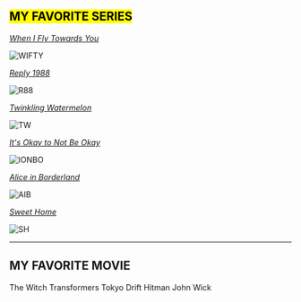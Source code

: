 ## <mark>**MY FAVORITE SERIES**</mark>
*[When I Fly Towards You](https://mydramalist.com/62295-luo-yao-knew-what-he-meant)*

![WIFTY](https://dramaslot.com/wp-content/uploads/2023/08/When-I-Fly-Towards-You.webp)

*[Reply 1988](https://mydramalist.com/13544-reply-1988)*

![R88](https://occ-0-8407-116.1.nflxso.net/dnm/api/v6/E8vDc_W8CLv7-yMQu8KMEC7Rrr8/AAAABQiLySv67Z00six6BhU4PgKg_NXjsV_7gyzO_2FklWxZfb3-ZTCvYbGG8oH3WcDKvMdR3gibmujM2Kp7Wm25ubT4AdlKuHMCSyYj.jpg?r=751)

*[Twinkling Watermelon](https://mydramalist.com/739603-sparkling-watermelon)*

![TW](https://www.kpopmap.com/wp-content/uploads/2023/11/tvN-Twinkling-Watermelon-Viva-La-Vida-Moments.jpg)

*[It's Okay to Not Be Okay](https://mydramalist.com/49865-psycho-but-it-s-okay)*

![IONBO](https://ahjummamshies.com/wp-content/uploads/2020/08/pbio-poster.jpg)

*[Alice in Borderland](https://mydramalist.com/39537-imawa-no-kuni-no-arisu)*

![AIB](https://static.wikia.nocookie.net/drama/images/3/38/Alice_in_Borderland.png/revision/latest?cb=20201217025626)

*[Sweet Home](https://mydramalist.com/34064-sweet-home)*

![SH](https://www.kworldnow.com/wp-content/uploads/2021/01/sweet-1.jpg)

---

## **MY FAVORITE MOVIE**
The Witch
Transformers
Tokyo Drift
Hitman
John Wick
